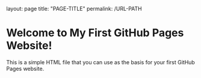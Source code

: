 layout: page
title: "PAGE-TITLE"
permalink: /URL-PATH

<!DOCTYPE html>
<html>
  <head>
    <title>My First GitHub Pages Website</title>
    <script async src="https://pagead2.googlesyndication.com/pagead/js/adsbygoogle.js?client=ca-pub-1447799073950617"
            crossorigin="anonymous"></script>
  </head>
  <body>
    <h1>Welcome to My First GitHub Pages Website!</h1>
    <p>This is a simple HTML file that you can use as the basis for your first GitHub Pages website.</p>
  </body>
</html>

